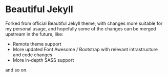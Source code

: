 # Beautiful Jekyll

Forked from official Beautiful Jekyll theme, with changes more suitable for
my personal usage,
and hopefully some of the changes can be merged upstream in the future, like:

- Remote theme support
- More updated Font Awesome / Bootstrap with relevant intrastructure
  and code changes
- More in-depth SASS support

and so on.
